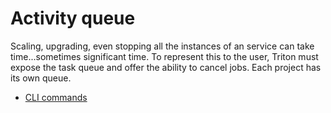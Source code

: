 <!--
    This Source Code Form is subject to the terms of the Mozilla Public
    License, v. 2.0. If a copy of the MPL was not distributed with this
    file, You can obtain one at http://mozilla.org/MPL/2.0/.
-->

<!--
    Copyright 2016 Casey Bisson, Joyent
-->

# Activity queue

Scaling, upgrading, even stopping all the instances of an service can take time...sometimes significant time. To represent this to the user, Triton must expose the task queue and offer the ability to cancel jobs. Each project has its own queue.

- [CLI commands](triton-cli.md)
